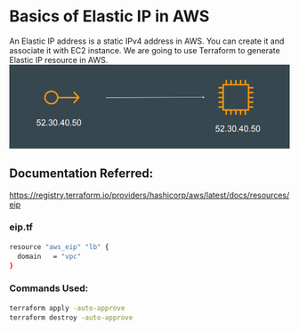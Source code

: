 # Basics of Elastic IP in AWS

An Elastic IP address is a static IPv4 address in AWS.
You can create it and associate it with EC2 instance.
We are going to use Terraform to generate Elastic IP resource in AWS.
![MY Image](images/terraform-elsaticip-1.png)

## Documentation Referred:

https://registry.terraform.io/providers/hashicorp/aws/latest/docs/resources/eip

### eip.tf

```sh
resource "aws_eip" "lb" {
  domain   = "vpc"
}
```

### Commands Used:
```sh
terraform apply -auto-approve
terraform destroy -auto-approve
```